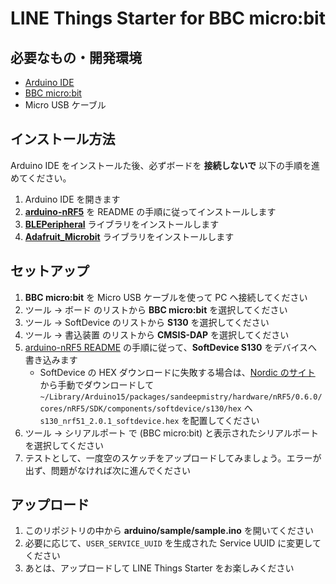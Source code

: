 # LINE Things Starter for BBC micro:bit

## 必要なもの・開発環境
* [Arduino IDE](https://www.arduino.cc/en/Main/Software)
* [BBC micro:bit](https://microbit.org/ja/)
* Micro USB ケーブル

## インストール方法
Arduino IDE をインストールた後、必ずボードを **接続しないで** 以下の手順を進めてください。

1. Arduino IDE を開きます
2. **[arduino-nRF5](https://github.com/sandeepmistry/arduino-nRF5)** を README の手順に従ってインストールします
3. **[BLEPeripheral](https://github.com/sandeepmistry/arduino-BLEPeripheral)** ライブラリをインストールします
3. **[Adafruit_Microbit](https://github.com/adafruit/Adafruit_Microbit)** ライブラリをインストールします

## セットアップ
1. **BBC micro:bit** を Micro USB ケーブルを使って PC へ接続してください
2. ツール -> ボード のリストから **BBC micro:bit** を選択してください
3. ツール -> SoftDevice のリストから **S130** を選択してください
4. ツール -> 書込装置 のリストから **CMSIS-DAP** を選択してください
5. [arduino-nRF5 README](https://github.com/sandeepmistry/arduino-nRF5#selecting-a-softdevice) の手順に従って、**SoftDevice S130** をデバイスへ書き込みます
    * SoftDevice の HEX ダウンロードに失敗する場合は、[Nordic のサイト](https://www.nordicsemi.com/Software-and-Tools/Software/S130/Download) から手動でダウンロードして `~/Library/Arduino15/packages/sandeepmistry/hardware/nRF5/0.6.0/cores/nRF5/SDK/components/softdevice/s130/hex` へ `s130_nrf51_2.0.1_softdevice.hex` を配置してください
6. ツール -> シリアルポート で (BBC micro:bit) と表示されたシリアルポートを選択してください
7. テストとして、一度空のスケッチをアップロードしてみましょう。エラーが出ず、問題がなければ次に進んでください

## アップロード
1. このリポジトリの中から **arduino/sample/sample.ino** を開いてください
2. 必要に応じて、`USER_SERVICE_UUID` を生成された Service UUID に変更してください
3. あとは、アップロードして LINE Things Starter をお楽しみください

